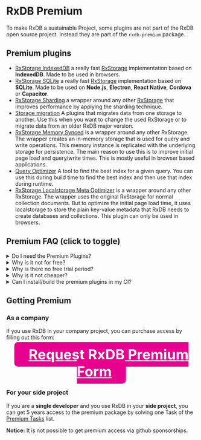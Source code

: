 # RxDB Premium

To make RxDB a sustainable Project, some plugins are not part of the RxDB open source project. Instead they are part of the `rxdb-premium` package.


## Premium plugins

- [RxStorage IndexedDB](./rx-storage-indexeddb.md) a really fast [RxStorage](./rx-storage.md) implementation based on **IndexedDB**. Made to be used in browsers.
- [RxStorage SQLite](./rx-storage-sqlite.md) a really fast [RxStorage](./rx-storage.md) implementation based on **SQLite**. Made to be used on **Node.js**, **Electron**, **React Native**, **Cordova** or **Capacitor**.
- [RxStorage Sharding](./rx-storage-sharding.md) a wrapper around any other [RxStorage](./rx-storage.md) that improves performance by applying the sharding technique.
- [Storage migration](./storage-migration.md) A plugins that migrates data from one storage to another. Use this when you want to change the used RxStorage or to migrate data from an older RxDB major version.
- [RxStorage Memory Synced](./rx-storage-memory-synced.md) is a wrapper around any other RxStorage. The wrapper creates an in-memory storage that is used for query and write operations. This memory instance is replicated with the underlying storage for persistence.
The main reason to use this is to improve initial page load and query/write times. This is mostly useful in browser based applications.
- [Query Optimizer](./query-optimizer.md) A tool to find the best index for a given query. You can use this during build time to find the best index and then use that index during runtime.
- [RxStorage Localstorage Meta Optimizer](./rx-storage-localstorage-meta-optimizer.md) is a wrapper around any other RxStorage. The wrapper uses the original RxStorage for normal collection documents. But to optimize the initial page load time, it uses localstorage to store the plain key-value metadata that RxDB needs to create databases and collections. This plugin can only be used in browsers.

## Premium FAQ (click to toggle)

<details>
<summary>
    Do I need the Premium Plugins?
</summary>
    When you start using RxDB, you do not need access to the premium plugins. Most use cases can be implemented with the Open Core part of RxDB. There are many <a href="./rx-storage.html">RxStorage</a> options and all core plugins that are required for replication, schema validation, encryption and so on, are totally free.<br />
    The main benefit of the Premium Plugins is <b>performance</b>. The Premium RxStorage implementations have a better performance
    so reading and writing data is much faster especially on low-end devices. You can find a performance comparison <a href="./rx-storage.html#performance-comparison">here</a>.
    Also there are additional Premium Plugins that can be used to further optimize the performance of your application like the <a href="./query-optimizer.html">Query Optimizer</a> or the <a href="./rx-storage-sharding.html">Sharding</a> plugin.
</details>

<details>
<summary>
    Why is it not for free?
</summary>
    The development of RxDB started in 2016 and after all these years it became clear that big implementation and improvement steps will not be done by the RxDB community. While the community submits valuable pull requests, they are mostly small improvements or bugfixes for specific edge case. Big rewrites and optimizations that require a bug effort have only be done my the RxDB maintainer.<br />
    Selling RxDB Premium for money ensures that there will be always an incentive for someone to add features, keep everything up to date and to further improve and optimize the codebase. This gives the user the confidence that RxDB is a future proof tech stack to build on.
</details>

<details>
<summary>
    Why is there no free trial period?
</summary>
    <ul>
        <li>
            RxDB is written in JavaScript and the code of the Premium Plugins does not contain any tracking or measurement code. As soon as someone has the code on his computer, the maintainer has no chance to really ensure that after a free trial period the code is no longer used and deleted.
        </li>
        <li>
            Before you can use the Premium Plugins you have to debate and sign a license agreement with the maintainer. This is a sophisticated process that creates overhead which distracts the maintainer from writing RxDB code. So handling trial period users is just not manageable. For this reason there is also no monthly subscriptions. Premium access must be payd <b>per year</b>.
        </li>
    </ul>
</details>

<details>
<summary>
    Why is it not cheaper?
</summary>
    The price of the Premium Plugins is choosen in way that ensures that there can be always one person that develops RxDB <b>full time</b>.
    Compared to other JavaScript frameworks and developer tools, RxDB satisfies an edge use case for people that want to store data inside of their application on the users device. Most web developers do not need to do that and rely on the traditional client-server stack. So RxDB cannot be sold to that many people which increases the price.
</details>

<details>
<summary>
    Can I install/build the premium plugins in my CI?
</summary>
    <b>Yes</b> you can safely install and use the Premium Plugins in your CI without additional payment.
</details>


<!-- 
<details>
<summary>
</summary>
</details>
-->



## Getting Premium

### As a company

If you use RxDB in your company project, you can purchase access by filling out this form:

<center>
    <a
        href="./form-premium.html"
        onclick="window.trigger('premium_request', 1)"
        target="_blank"
        style="
            background-color: #e6008d;
            color: white;
            padding: 10px;
            padding-left: 38px;
            padding-right: 38px;
            border-radius: 10px;
            font-size: 37px;
            text-align: center;
            font-weight: bold;
            user-select: none;
            vertical-align: middle;
        "
    >Request RxDB Premium Form</a>
</center>

### For your side project

If you are a **single developer** and you use RxDB in your **side project**, you can get 5 years access to the premium package by solving one Task of the [Premium Tasks](https://github.com/pubkey/rxdb/blob/master/orga/premium-tasks.md) list.

**Notice:** It is not possible to get premium access via github sponsorships.

